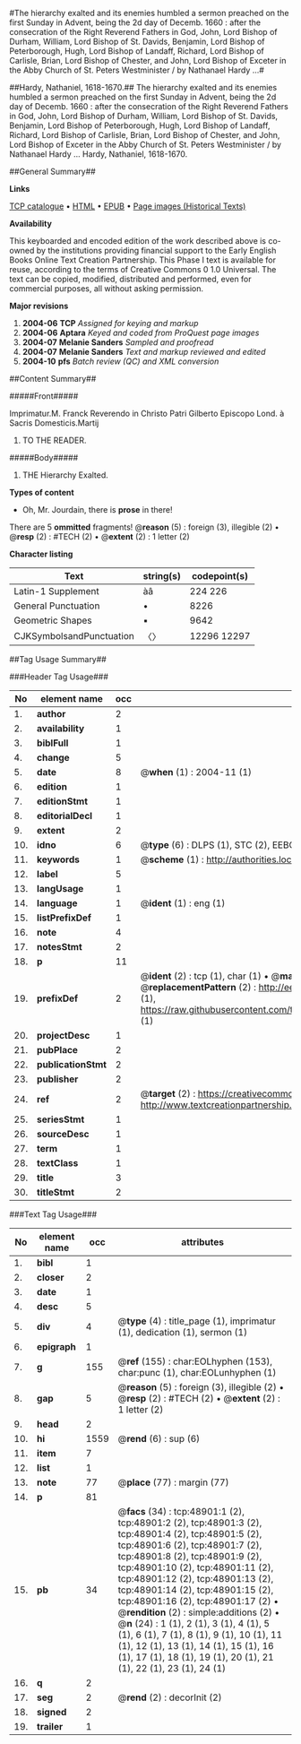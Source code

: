 #The hierarchy exalted and its enemies humbled a sermon preached on the first Sunday in Advent, being the 2d day of Decemb. 1660 : after the consecration of the Right Reverend Fathers in God, John, Lord Bishop of Durham, William, Lord Bishop of St. Davids, Benjamin, Lord Bishop of Peterborough, Hugh, Lord Bishop of Landaff, Richard, Lord Bishop of Carlisle, Brian, Lord Bishop of Chester, and John, Lord Bishop of Exceter in the Abby Church of St. Peters Westminister / by Nathanael Hardy ...#

##Hardy, Nathaniel, 1618-1670.##
The hierarchy exalted and its enemies humbled a sermon preached on the first Sunday in Advent, being the 2d day of Decemb. 1660 : after the consecration of the Right Reverend Fathers in God, John, Lord Bishop of Durham, William, Lord Bishop of St. Davids, Benjamin, Lord Bishop of Peterborough, Hugh, Lord Bishop of Landaff, Richard, Lord Bishop of Carlisle, Brian, Lord Bishop of Chester, and John, Lord Bishop of Exceter in the Abby Church of St. Peters Westminister / by Nathanael Hardy ...
Hardy, Nathaniel, 1618-1670.

##General Summary##

**Links**

[TCP catalogue](http://www.ota.ox.ac.uk/tcp/)  • 
[HTML](http://tei.it.ox.ac.uk/tcp/Texts-HTML/free/A45/A45549.html)  • 
[EPUB](http://tei.it.ox.ac.uk/tcp/Texts-EPUB/free/A45/A45549.epub) • 
[Page images (Historical Texts)](https://data.historicaltexts.jisc.ac.uk/view?pubId=eebo-11773422e&pageId=eebo-11773422e-48901-1)

**Availability**

This keyboarded and encoded edition of the
	       work described above is co-owned by the institutions
	       providing financial support to the Early English Books
	       Online Text Creation Partnership. This Phase I text is
	       available for reuse, according to the terms of Creative
	       Commons 0 1.0 Universal. The text can be copied,
	       modified, distributed and performed, even for
	       commercial purposes, all without asking permission.

**Major revisions**

1. __2004-06__ __TCP__ *Assigned for keying and markup*
1. __2004-06__ __Aptara__ *Keyed and coded from ProQuest page images*
1. __2004-07__ __Melanie Sanders__ *Sampled and proofread*
1. __2004-07__ __Melanie Sanders__ *Text and markup reviewed and edited*
1. __2004-10__ __pfs__ *Batch review (QC) and XML conversion*

##Content Summary##

#####Front#####

Imprimatur.M. Franck Reverendo in
Christo Patri Gilberto Episcopo
Lond. à Sacris
Domesticis.Martij 
1. TO THE
READER.

#####Body#####

1. THE
Hierarchy Exalted.

**Types of content**

  * Oh, Mr. Jourdain, there is **prose** in there!

There are 5 **ommitted** fragments! 
 @__reason__ (5) : foreign (3), illegible (2)  •  @__resp__ (2) : #TECH (2)  •  @__extent__ (2) : 1 letter (2)

**Character listing**


|Text|string(s)|codepoint(s)|
|---|---|---|
|Latin-1 Supplement|àâ|224 226|
|General Punctuation|•|8226|
|Geometric Shapes|▪|9642|
|CJKSymbolsandPunctuation|〈〉|12296 12297|

##Tag Usage Summary##

###Header Tag Usage###

|No|element name|occ|attributes|
|---|---|---|---|
|1.|__author__|2||
|2.|__availability__|1||
|3.|__biblFull__|1||
|4.|__change__|5||
|5.|__date__|8| @__when__ (1) : 2004-11 (1)|
|6.|__edition__|1||
|7.|__editionStmt__|1||
|8.|__editorialDecl__|1||
|9.|__extent__|2||
|10.|__idno__|6| @__type__ (6) : DLPS (1), STC (2), EEBO-CITATION (1), OCLC (1), VID (1)|
|11.|__keywords__|1| @__scheme__ (1) : http://authorities.loc.gov/ (1)|
|12.|__label__|5||
|13.|__langUsage__|1||
|14.|__language__|1| @__ident__ (1) : eng (1)|
|15.|__listPrefixDef__|1||
|16.|__note__|4||
|17.|__notesStmt__|2||
|18.|__p__|11||
|19.|__prefixDef__|2| @__ident__ (2) : tcp (1), char (1)  •  @__matchPattern__ (2) : ([0-9\-]+):([0-9IVX]+) (1), (.+) (1)  •  @__replacementPattern__ (2) : http://eebo.chadwyck.com/downloadtiff?vid=$1&page=$2 (1), https://raw.githubusercontent.com/textcreationpartnership/Texts/master/tcpchars.xml#$1 (1)|
|20.|__projectDesc__|1||
|21.|__pubPlace__|2||
|22.|__publicationStmt__|2||
|23.|__publisher__|2||
|24.|__ref__|2| @__target__ (2) : https://creativecommons.org/publicdomain/zero/1.0/ (1), http://www.textcreationpartnership.org/docs/. (1)|
|25.|__seriesStmt__|1||
|26.|__sourceDesc__|1||
|27.|__term__|1||
|28.|__textClass__|1||
|29.|__title__|3||
|30.|__titleStmt__|2||


###Text Tag Usage###

|No|element name|occ|attributes|
|---|---|---|---|
|1.|__bibl__|1||
|2.|__closer__|2||
|3.|__date__|1||
|4.|__desc__|5||
|5.|__div__|4| @__type__ (4) : title_page (1), imprimatur (1), dedication (1), sermon (1)|
|6.|__epigraph__|1||
|7.|__g__|155| @__ref__ (155) : char:EOLhyphen (153), char:punc (1), char:EOLunhyphen (1)|
|8.|__gap__|5| @__reason__ (5) : foreign (3), illegible (2)  •  @__resp__ (2) : #TECH (2)  •  @__extent__ (2) : 1 letter (2)|
|9.|__head__|2||
|10.|__hi__|1559| @__rend__ (6) : sup (6)|
|11.|__item__|7||
|12.|__list__|1||
|13.|__note__|77| @__place__ (77) : margin (77)|
|14.|__p__|81||
|15.|__pb__|34| @__facs__ (34) : tcp:48901:1 (2), tcp:48901:2 (2), tcp:48901:3 (2), tcp:48901:4 (2), tcp:48901:5 (2), tcp:48901:6 (2), tcp:48901:7 (2), tcp:48901:8 (2), tcp:48901:9 (2), tcp:48901:10 (2), tcp:48901:11 (2), tcp:48901:12 (2), tcp:48901:13 (2), tcp:48901:14 (2), tcp:48901:15 (2), tcp:48901:16 (2), tcp:48901:17 (2)  •  @__rendition__ (2) : simple:additions (2)  •  @__n__ (24) : 1 (1), 2 (1), 3 (1), 4 (1), 5 (1), 6 (1), 7 (1), 8 (1), 9 (1), 10 (1), 11 (1), 12 (1), 13 (1), 14 (1), 15 (1), 16 (1), 17 (1), 18 (1), 19 (1), 20 (1), 21 (1), 22 (1), 23 (1), 24 (1)|
|16.|__q__|2||
|17.|__seg__|2| @__rend__ (2) : decorInit (2)|
|18.|__signed__|2||
|19.|__trailer__|1||
